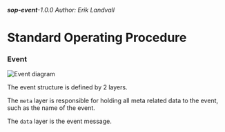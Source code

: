 _**sop-event**-1.0.0_
_Author: Erik Landvall_
# Standard Operating Procedure
### Event

![Event diagram](diagram/sop-event.svg)

The event structure is defined by 2 layers.

The `meta` layer is responsible for holding all meta related data to the event, such as the name of the event.

The `data` layer is the event message.
